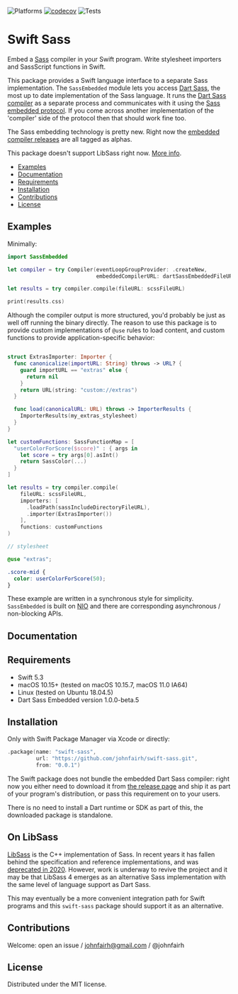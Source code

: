 <!--
swift-sass
README.md
Distributed under the MIT license, see LICENSE.
-->

![Platforms](https://img.shields.io/badge/platform-macOS%20%7C%20linux-lightgrey.svg)
[![codecov](https://codecov.io/gh/johnfairh/ss/branch/main/graph/badge.svg?token=0NAP6IA9EB)](https://codecov.io/gh/johnfairh/ss)
![Tests](https://github.com/johnfairh/ss/workflows/Tests/badge.svg)

# Swift Sass

Embed a [Sass](https://sass-lang.com) compiler in your Swift program.  Write
stylesheet importers and SassScript functions in Swift.

This package provides a Swift language interface to a separate Sass
implementation.  The `SassEmbedded` module lets you access
[Dart Sass](https://sass-lang.com/dart-sass),
the most up to date implementation of the Sass language.  It runs the
[Dart Sass compiler](https://github.com/sass/dart-sass) as a separate process
and communicates with it using the
[Sass embedded protocol](https://github.com/sass/embedded-protocol).  If you
come across another implementation of the 'compiler' side of the protocol then
that should work fine too.

The Sass embedding technology is pretty new.  Right now the [embedded compiler
releases](https://github.com/sass/dart-sass-embedded/releases) are all tagged
as alphas.

This package doesn't support LibSass right now.  [More info](#on-libsass).

* [Examples](#examples)
* [Documentation](#documentation)
* [Requirements](#requirements)
* [Installation](#installation)
* [Contributions](#contributions)
* [License](#license)

## Examples

Minimally:
```swift
import SassEmbedded

let compiler = try Compiler(eventLoopGroupProvider: .createNew,
                            embeddedCompilerURL: dartSassEmbeddedFileURL)

let results = try compiler.compile(fileURL: scssFileURL)

print(results.css)
```
Although the compiler output is more structured, you'd probably be just as well
off running the binary directly.  The reason to use this package is to provide
custom implementations of `@use` rules to load content, and custom functions to
provide application-specific behavior:
```swift

struct ExtrasImporter: Importer {
  func canonicalize(importURL: String) throws -> URL? {
    guard importURL == "extras" else {
      return nil
    }
    return URL(string: "custom://extras")
  }

  func load(canonicalURL: URL) throws -> ImporterResults {
    ImporterResults(my_extras_stylesheet)
  }
}

let customFunctions: SassFunctionMap = [
  "userColorForScore($score)" : { args in
    let score = try args[0].asInt()
    return SassColor(...)
  }
]

let results = try compiler.compile(
    fileURL: scssFileURL,
    importers: [
      .loadPath(sassIncludeDirectoryFileURL),
      .importer(ExtrasImporter())
    ],
    functions: customFunctions
)
```

```scss
// stylesheet

@use "extras";

.score-mid {
  color: userColorForScore(50);
}
```

These example are written in a synchronous style for simplicity.
`SassEmbedded` is built on
[NIO](https://github.com/apple/swift-nio) and there are corresponding
asynchronous / non-blocking APIs.

## Documentation

## Requirements

* Swift 5.3
* macOS 10.15+ (tested on macOS 10.15.7, macOS 11.0 IA64)
* Linux (tested on Ubuntu 18.04.5)
* Dart Sass Embedded version 1.0.0-beta.5

## Installation

Only with Swift Package Manager via Xcode or directly:
```swift
.package(name: "swift-sass",
         url: "https://github.com/johnfairh/swift-sass.git",
         from: "0.0.1")
```

The Swift package does not bundle the embedded Dart Sass compiler: right now
you either need to download it from
[the release page](https://github.com/sass/dart-sass-embedded/release) and
ship it as part of your program's distribution, or pass this requirement on
to your users.

There is no need to install a Dart runtime or SDK as part of this, the
downloaded package is standalone.

## On LibSass

[LibSass](https://sass-lang.com/libsass) is the C++ implementation of Sass.
In recent years it has fallen behind the specification and reference
implementations, and was
[deprecated in 2020](https://sass-lang.com/blog/libsass-is-deprecated).
However, work is underway to revive the project and it may be that LibSass 4
emerges as an alternative Sass implementation with the same level of language
support as Dart Sass.

This may eventually be a more convenient integration path for Swift programs and
this `swift-sass` package should support it as an alternative.

## Contributions

Welcome: open an issue / johnfairh@gmail.com / @johnfairh

## License

Distributed under the MIT license.
